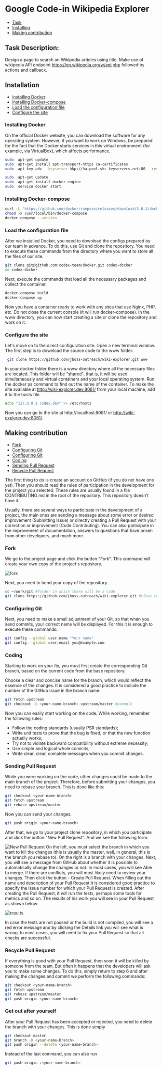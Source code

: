 # Google Code-in Wikipedia Explorer
* [Task](#task)
* [Installing](#ins)
* [Making contribution](#contr)

## <a id="task"></a>Task Description:
Design a page to search on Wikipedia articles using title. Make use of wikipedia API endpoint https://en.wikipedia.org/w/api.php followed by actions and callback.

## <a id="ins"></a>Installation
* [Installing Docker](#ins_docker)
* [Installing Docker-compose](#ins_docker-compose)
* [Load the configuration file](#ins_load_conf)
* [Configure the site](#ins_conf_site)

### <a id="ins_docker"></a>Installing Docker
On the official Docker website, you can download the software for any operating system. However, if you want to work on Windows, be prepared for the fact that the Docker starts services in this virtual environment (for example, via VirtualBox), which affects performance.
```bash
sudo  apt-get update
sudo  apt-get install apt-transport-https ca-certificates
sudo  apt-key adv --keyserver hkp://ha.pool.sks-keyservers.net:80 --recv-keys  58118  E89F3A912897C070ADBF76221572C52609D
```
```bash
sudo  apt-get update
sudo  apt-get install docker-engine
sudo  service docker start
```
### <a id="ins_docker-compose"></a>Installing Docker-compose
```bash
curl -L "https://github.com/docker/compose/releases/download/1.8.1/docker-compose-$(uname -s)-$(uname -m)" -o /usr/local/bin/docker-compose
chmod +x /usr/local/bin/docker-compose  
docker-compose --version
```
### <a id="ins_load_conf"></a>Load the configuration file
After we installed Docker, you need to download the configs prepared by our team in advance. To do this, use Git and clone the repository. You need to execute these commands from the directory where you want to store all the files of our site.
```bash
git clone git@github.com:codex-team/docker.git codex-docker
cd codex-docker
```
Next, execute the commands that load all the necessary packages and collect the container.
```bash
docker-compose build
docker-compose up
```
Now you have a container ready to work with any sites that use Nginx, PHP, etc. Do not close the current console (it will run docker-compose).
In the www directory, you can now start creating a site or clone the repository and work on it.
### <a id="ins_conf_site"></a>Configure the site
Let's move on to the direct configuration site. Open a new terminal window. The first step is to download the source code to the www folder.
```bash
 git clone https://github.com/jboss-outreach/wiki-explorer.git www
```
In your docker folder there is a www directory where all the necessary files are located. This folder will be "shared", that is, it will be used simultaneously and virtual containers and your local operating system.
Run the docker ps command to find out the name of the container.
To make the site available at http://wiki-explorer.dev:8081/ from your local machine, add it to the hosts file.
```bash
echo "127.0.0.1 codex.dev" >> /etc/hosts
```
Now you can go to the site at http://localhost:8081/ or http://wiki-explorer.dev:8081/.

## <a id="contr"></a>Making contribution
* [Fork](#contr_fork)
* [Configuring Git](#contr_git_conf)
* [Configuring Git](#contr_code)
* [Coding](#contr_pull)
* [Sending Pull Request](#contr_pull_rec)
* [Recycle Pull Request](#contr_get_out)


The first thing to do is create an account on GitHub (if you do not have one yet). Then you should read the rules of participation in the development for the project you selected. These rules are usually found in a file CONTRIBUTING.md in the root of the repository. This repository doesn't have it.

Usually, there are several ways to participate in the development of a project, the main ones are sending a message about some error or desired improvement (Submitting Issue) or directly creating a Pull Request with your correction or improvement (Code Contributing). You can also participate in the improvement of documentation, answers to questions that have arisen from other developers, and much more.

### <a id="contr_fork"></a>Fork
We go to the project page and click the button "Fork". This command will create your own copy of the project's repository.

![fork](https://habrastorage.org/files/22d/147/828/22d147828b834ba3b3995df947d6cc3d.png)

Next, you need to bend your copy of the repository.
```bash
cd ~/work/git #folder in which there will be a code
git clone https://github.com/jboss-outreach/wiki-explorer.git #clone repository
```
### <a id="contr_git_conf"></a>Configuring Git
Next, you need to make a small adjustment of your Git, so that when you send commits, your correct name will be displayed.
For this it is enough to execute these commands:
```bash
git config --global user.name "Your name"
git config --global user.email you@example.com
```

### <a id="contr_code"></a>Coding

Starting to work on your fix, you must first create the corresponding Git branch, based on the current code from the base repository.

Choose a clear and concise name for the branch, which would reflect the essence of the changes.
It is considered a good practice to include the number of the GitHub issue in the branch name.
```bash
git fetch upstream
git checkout -b <your-name-branch> upstream/master #exemple
```

Now you can easily start working on the code.
While working, remember the following rules:
* Follow the coding standards (usually PSR standards);
* Write unit tests to prove that the bug is fixed, or that the new function actually works;
* Try not to violate backward compatibility without extreme necessity;
* Use simple and logical whole commits;
* Write clear, clear, complete messages when you commit changes.

### <a id="contr_pull"></a>Sending Pull Request

While you were working on the code, other changes could be made to the main branch of the project. Therefore, before submitting your changes, you need to rebase your branch.
This is done like this:
```bash
git checkout <your-name-branch>
git fetch upstream
git rebase upstream/master
```

Now you can send your changes.
```bash
git push origin <your-name-branch>
```

After that, we go to your project clone repository, in which you participate and click the button "New Pull Request".
And we see the following form:

![New Pull Request](https://habrastorage.org/files/191/d14/269/191d14269eae48e29d2179e32cf4fb2c.png)
On the left, you must select the branch in which you want to kill the changes (this is usually the master, well, in general, this is the branch you rebase to).
On the right is a branch with your changes.
Next, you will see a message from GitHub about whether it is possible to automatically change the changes or not.
In most cases, you will see Able to merge.
If there are conflicts, you will most likely need to review your changes.
Then click the button - Create Pull Request.
When filling out the name and description of your Pull Request it is considered good practice to specify the Issue number for which your Pull Request is created.
After creating the Pull Request, it will run the tests, perhaps some tools for metrics and so on. The results of his work you will see in your Pull Request as shown below:

![results](https://habrastorage.org/files/46c/e42/a41/46ce42a41ef24141a5c74d76cdb71f13.png)

In case the tests are not passed or the build is not compiled, you will see a red error message and by clicking the Details link you will see what is wrong. In most cases, you will need to fix your Pull Request so that all checks are successful.

### <a id="contr_pull_rec"></a>Recycle Pull Request

If everything is good with your Pull Request, then soon it will be killed by someone from the team.
But often it happens that the developers will ask you to make some changes.
To do this, simply return to step 6 and after making the changes and commit we perform the following commands:
```bash
git checkout <your-name-branch>
git fetch upstream
git rebase upstream/master
git push origin <your-name-branch>
```
### <a id="contr_get_out"></a>Get out after yourself

After your Pull Request has been accepted or rejected, you need to delete the branch with your changes.
This is done simply
```bash
git checkout master
git branch -D <your-name-branch>
git push origin --delete <your-name-branch>
```
Instead of the last command, you can also run
```bash
git push origin :<your-name-branch>
```

